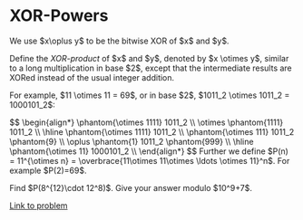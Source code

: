 # XOR-Powers

<p>We use $x\oplus y$ to be the bitwise XOR of $x$ and $y$.</p>

<p>Define the <i>XOR-product</i> of $x$ and $y$, denoted by $x \otimes y$, similar to a long multiplication in base $2$, except that the intermediate results are XORed instead of the usual integer addition.</p>

<p>For example, $11 \otimes 11 = 69$, or in base $2$, $1011_2 \otimes 1011_2 = 1000101_2$:</p>
$$
\begin{align*}
\phantom{\otimes 1111} 1011_2 \\
\otimes \phantom{1111} 1011_2 \\
\hline
\phantom{\otimes 1111} 1011_2 \\
\phantom{\otimes 111} 1011_2 \phantom{9} \\
\oplus \phantom{1} 1011_2  \phantom{999} \\
\hline
\phantom{\otimes 11} 1000101_2 \\
\end{align*}
$$
Further we define $P(n) = 11^{\otimes n} = \overbrace{11\otimes 11\otimes \ldots \otimes 11}^n$. For example $P(2)=69$.

<p>Find $P(8^{12}\cdot 12^8)$. Give your answer modulo $10^9+7$.</p>

[Link to problem](https://projecteuler.net/problem=813)
